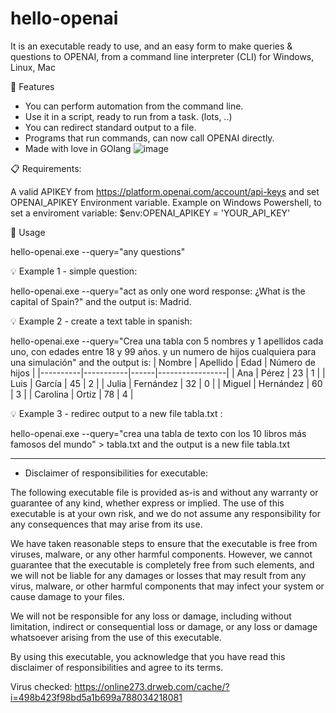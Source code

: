 # hello-openai
It is an executable ready to use, and an easy form to make queries & questions to OPENAI, from a command line interpreter (CLI) for Windows, Linux, Mac

🚀 Features

+ You can perform automation from the command line.
+ Use it in a script, ready to run from a task. (lots, ..)
+ You can redirect standard output to a file.
+ Programs that run commands, can now call OPENAI directly.
+ Made with love in GOlang ![image](https://user-images.githubusercontent.com/31433247/233003187-65d8caa8-9af4-4c5c-8154-e9f523b9b4c9.png)


📋 Requirements: 

A valid APIKEY from https://platform.openai.com/account/api-keys
and set OPENAI_APIKEY Environment variable. Example on Windows Powershell, to set a enviroment variable: $env:OPENAI_APIKEY = 'YOUR_API_KEY'


🔧 Usage

hello-openai.exe --query="any questions"

💡 Example 1 - simple question:

hello-openai.exe --query="act as only one word response: ¿What is the capital of Spain?"
and the output is:
  Madrid.
  
💡 Example 2 - create a text table in spanish:

hello-openai.exe --query="Crea una tabla con 5 nombres y 1 apellidos cada uno, con edades entre 18 y 99 años. y un numero de hijos cualquiera para una simulación"
and the output is:
| Nombre   | Apellido  | Edad | Número de hijos |
|----------|-----------|------|-----------------|
| Ana      | Pérez     | 23   | 1               |
| Luis     | García    | 45   | 2               |
| Julia    | Fernández | 32   | 0               |
| Miguel   | Hernández | 60   | 3               |
| Carolina | Ortiz     | 78   | 4               |

💡 Example 3 - redirec output to a new file tabla.txt :

hello-openai.exe --query="crea una tabla de texto con los 10 libros más famosos del mundo" > tabla.txt
and the output is a new file tabla.txt

--------------------------------------------------------------------

* Disclaimer of responsibilities for executable:

The following executable file is provided as-is and without any warranty or guarantee of any kind, whether express or implied. The use of this executable is at your own risk, and we do not assume any responsibility for any consequences that may arise from its use.

We have taken reasonable steps to ensure that the executable is free from viruses, malware, or any other harmful components. However, we cannot guarantee that the executable is completely free from such elements, and we will not be liable for any damages or losses that may result from any virus, malware, or other harmful components that may infect your system or cause damage to your files.

We will not be responsible for any loss or damage, including without limitation, indirect or consequential loss or damage, or any loss or damage whatsoever arising from the use of this executable.

By using this executable, you acknowledge that you have read this disclaimer of responsibilities and agree to its terms.

Virus checked: https://online273.drweb.com/cache/?i=498b423f98bd5a1b699a788034218081
